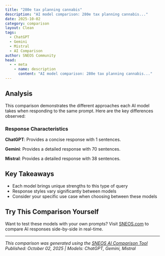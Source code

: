 ```yaml
---
title: "280e tax planning cannabis"
description: "AI model comparison: 280e tax planning cannabis..."
date: 2025-10-02
category: comparison
layout: Clean
tags:
  - ChatGPT
  - Gemini
  - Mistral
  - AI Comparison
author: SNEOS Community
head:
  - - meta
    - name: description
      content: "AI model comparison: 280e tax planning cannabis..."
---
```


<ChatComparison
  title="280e tax planning cannabis"
  prompt="280e tax planning cannabis"
  :responses='{
    "ChatGPT": "Error calling OpenAI API.",
    "Gemini": "Okay, let\u0027s break down tax planning in the cannabis industry under Section 280E of the Internal Revenue Code. This is a complex area, and it\u0027s crucial to consult with qualified tax professionals and legal counsel specializing in cannabis businesses.  I am not a financial advisor, and this is not financial or legal advice.\n\n**Understanding Section 280E**\n\n*   **The Core Issue:** Section 280E of the Internal Revenue Code states that no deduction or credit shall be allowed for amounts paid or incurred in carrying on any trade or business that consists of trafficking in controlled substances (within the meaning of Schedule I and II of the Controlled Substances Act) which is prohibited by Federal law or the law of any State in which such trade or business is conducted.\n*   **Impact on Cannabis Businesses:** Because cannabis is still a Schedule I controlled substance at the federal level, 280E severely limits the deductions that cannabis businesses can take on their federal income tax returns, even in states where cannabis is legal.\n*   **The Result:** Cannabis businesses often pay significantly higher effective tax rates than other businesses because they can\u0027t deduct ordinary business expenses like rent, salaries, marketing, utilities, etc.\n\n**Tax Planning Strategies and Considerations**\n\nDespite the limitations of 280E, there are strategies that cannabis businesses can use to minimize their tax burden:\n\n1.  **Cost of Goods Sold (COGS) Maximization:**\n\n    *   **The Exception:** The IRS allows cannabis businesses to deduct their Cost of Goods Sold (COGS). This is the *direct* cost of producing or acquiring the inventory that is sold.\n    *   **Importance:** Maximizing COGS is critical to reducing taxable income.\n    *   **What\u0027s Included in COGS:**\n        *   *For Cultivators:* Direct materials (seeds, soil, nutrients), direct labor (for cultivation activities), and factory overhead (utilities, depreciation on cultivation equipment).\n        *   *For Processors/Manufacturers:* Direct materials (raw cannabis, packaging), direct labor (for processing/manufacturing), and factory overhead.\n        *   *For Retailers:* The cost of purchasing the cannabis products they sell.\n    *   **Careful Tracking:** Accurate and detailed record-keeping is essential to support your COGS calculations.\n    *   **Inventory Valuation Methods:** Choose an appropriate inventory valuation method (e.g., FIFO, weighted average).  The method must be applied consistently.\n    *   **Inventory Obsolescence:**  Account for obsolete or unsaleable inventory properly.  This may involve write-downs.\n2.  **Dual Business Structure (Careful Implementation Required):**\n\n    *   **The Concept:** Separate the cannabis business into two distinct businesses: one that directly handles cannabis (subject to 280E) and another that provides non-cannabis-related services.\n    *   **Examples:**\n        *   *Cannabis Business:* Cultivation, processing, and retail sales of cannabis.\n        *   *Non-Cannabis Business:* Consulting, security services, brand licensing, real estate holding (renting the property to the cannabis business), or providing equipment.\n    *   **Important Considerations:**\n        *   **Bona Fide Businesses:**  The non-cannabis business *must* be a legitimate business with its own operations, employees, and customers (if applicable). It cannot be a sham created solely to avoid taxes.\n        *   **Arm\u0027s Length Transactions:**  Transactions between the cannabis and non-cannabis businesses must be at \u0022arm\u0027s length,\u0022 meaning they should reflect fair market value.  Inflated prices or artificial transactions will be scrutinized by the IRS.\n        *   **Clear Separation:** Maintain separate bank accounts, accounting records, and business operations for each entity.  Avoid commingling funds or resources.\n    *   **Risk:**  This strategy is complex and has been challenged by the IRS. It\u0027s crucial to have strong legal and accounting support to structure and document the arrangement properly.\n3.  **Detailed Recordkeeping:**\n\n    *   **Essential:** Maintain meticulous records of *all* income and expenses. This is crucial for supporting your COGS calculations, justifying any deductions, and defending your tax position in the event of an audit.\n    *   **What to Track:**\n        *   Invoices and receipts\n        *   Bank statements\n        *   Payroll records\n        *   Inventory records\n        *   Production records\n        *   Sales records\n    *   **Accounting Software:** Use accounting software that is appropriate for the cannabis industry and can track inventory, COGS, and other relevant data.\n4.  **Expense Allocation (With Caution):**\n\n    *   **The Idea:**  Allocate expenses between COGS and other business activities.\n    *   **Example:** If an employee spends part of their time on cultivation activities (COGS) and part of their time on administrative tasks (non-deductible), you might allocate their salary accordingly.\n    *   **Requirements:**\n        *   **Reasonable Allocation Method:** Use a reasonable and consistently applied method for allocating expenses (e.g., time tracking, square footage).\n        *   **Documentation:**  Document the allocation method and the rationale behind it.\n    *   **Risk:**  The IRS may challenge expense allocations if they are not well-supported or appear to be designed to circumvent 280E.\n5.  **Lobbying and Advocacy:**\n\n    *   **Long-Term Solution:** Support efforts to reform federal cannabis laws and remove cannabis from Schedule I of the Controlled Substances Act. This would eliminate the applicability of 280E.\n    *   **Industry Associations:**  Engage with cannabis industry associations that are working on legislative and regulatory reforms.\n6.  **State Tax Considerations:**\n\n    *   **State Laws Vary:** State tax laws regarding cannabis businesses can differ significantly. Some states may allow deductions that are not permitted under federal law.\n    *   **Compliance:**  Ensure you are compliant with all applicable state tax regulations.\n7.  **Tax Credits (Limited Applicability):**\n\n    *   **Research and Development (R\u0026D) Tax Credit:**  If the cannabis business is involved in developing new products or processes, it may be eligible for the R\u0026D tax credit. However, the applicability of this credit to cannabis businesses is complex and subject to IRS scrutiny.\n    *   **Other Credits:** Explore other potential tax credits, but be aware that many credits may be limited or unavailable to cannabis businesses due to 280E.\n8.  **Professional Expertise:**\n\n    *   **Essential:** Work with experienced tax professionals and legal counsel who specialize in the cannabis industry. They can help you navigate the complexities of 280E, develop tax planning strategies, and ensure compliance with all applicable laws and regulations.\n    *   **Due Diligence:**  Carefully vet any tax professional or consultant you hire to ensure they have a strong understanding of the cannabis industry and 280E.\n\n**Important Cautions:**\n\n*   **Aggressive Tax Positions:** Avoid aggressive tax positions that are unlikely to be upheld by the IRS. This can lead to penalties, interest, and potential legal trouble.\n*   **Transparency:** Be transparent with your tax advisors and the IRS. Disclose all relevant information and be prepared to support your tax positions.\n*   **IRS Audits:** Cannabis businesses are at a higher risk of IRS audits. Be prepared to provide documentation and answer questions about your business operations and tax filings.\n*   **Changing Laws:** The legal and regulatory landscape for cannabis is constantly evolving. Stay informed about changes in the law and how they may affect your tax obligations.\n\n**Disclaimer:** This information is for general educational purposes only and should not be considered legal or tax advice. Consult with qualified professionals before making any tax decisions.\n",
    "Mistral": "The Internal Revenue Code (IRC) Section 280E is a significant consideration for businesses involved in the cannabis industry. This section prohibits businesses from deducting ordinary and necessary business expenses if the business consists of trafficking in controlled substances (as defined in Schedule I and II of the Controlled Substances Act). Since cannabis is still classified as a Schedule I substance at the federal level, cannabis businesses are subject to this restriction.\n\nHere are some key points and strategies for tax planning under Section 280E:\n\n### 1. **Cost of Goods Sold (COGS)**\n   - **Deductible Expenses**: COGS are deductible under Section 280E. This includes direct costs associated with the production of cannabis, such as labor, materials, and utilities directly related to growing and processing the product.\n   - **Allocation of Expenses**: Properly allocating expenses between COGS and other business expenses is crucial. Expenses that can be classified as COGS should be maximized to reduce taxable income.\n\n### 2. **Separate Business Entities**\n   - **Dual Business Structure**: Some cannabis businesses create separate entities for different aspects of their operations. For example, one entity handles the cultivation and production (where COGS can be maximized), while another handles retail sales (where expenses are more limited).\n   - **Non-Cannabis Operations**: If a business has non-cannabis operations, those expenses can be deducted normally. For example, a dispensary that also sells non-cannabis products can deduct expenses related to those products.\n\n### 3. **Research and Development (R\u0026D) Credits**\n   - **Qualifying Activities**: Cannabis businesses can potentially qualify for R\u0026D tax credits for activities related to developing new strains, improving cultivation techniques, or creating new products.\n   - **Documentation**: Proper documentation is essential to support R\u0026D claims.\n\n### 4. **State and Local Taxes**\n   - **State Tax Deductions**: While federal deductions are limited, state and local tax laws may offer more flexibility. Cannabis businesses should be aware of state-specific tax laws and deductions.\n   - **Sales Tax**: Ensure compliance with state sales tax requirements, as these can vary significantly.\n\n### 5. **Legal and Accounting Services**\n   - **Professional Advice**: Engaging with tax professionals and attorneys who specialize in cannabis tax law can help navigate the complexities of Section 280E and optimize tax planning.\n   - **Audit Preparedness**: Be prepared for potential audits by maintaining thorough and accurate records.\n\n### 6. **Employee Benefits**\n   - **Health Insurance**: Employee benefits such as health insurance can be deducted as a business expense, even under Section 280E.\n   - **Retirement Plans**: Contributions to retirement plans can also be deducted.\n\n### 7. **Depreciation**\n   - **Capital Expenditures**: Depreciation of capital expenditures, such as equipment and buildings, can be deducted over time.\n   - **Bonus Depreciation**: Some capital expenditures may qualify for bonus depreciation, allowing for a larger deduction in the year of purchase.\n\n### 8. **Interest Expenses**\n   - **Loan Interest**: Interest paid on business loans can be deducted, even under Section 280E.\n\n### 9. **Tax Credits**\n   - **Energy Efficiency**: Some cannabis businesses may qualify for energy efficiency tax credits, especially if they invest in sustainable cultivation practices.\n\n### 10. **Record Keeping**\n   - **Detailed Records**: Maintain detailed records of all expenses, including those that are deductible and those that are not. This is crucial for both tax planning and potential audits.\n\n### Conclusion\nTax planning for cannabis businesses under Section 280E requires a strategic approach to maximize deductions and minimize tax liabilities. Working with experienced tax professionals and legal advisors can help navigate the complexities and ensure compliance with both federal and state tax laws."
  }'
  published-date="08:41"
/>

## Analysis

This comparison demonstrates the different approaches each AI model takes when responding to the same prompt. Here are the key differences observed:

### Response Characteristics

**ChatGPT**: Provides a concise response with 1 sentences. 

**Gemini**: Provides a detailed response with 70 sentences. 

**Mistral**: Provides a detailed response with 38 sentences. 

## Key Takeaways

- Each model brings unique strengths to this type of query
- Response styles vary significantly between models
- Consider your specific use case when choosing between these models

## Try This Comparison Yourself

Want to test these models with your own prompts? Visit [SNEOS.com](https://sneos.com) to compare AI responses side-by-side in real-time.

---

*This comparison was generated using the [SNEOS AI Comparison Tool](https://sneos.com)*
*Published: October 02, 2025 | Models: ChatGPT, Gemini, Mistral*
